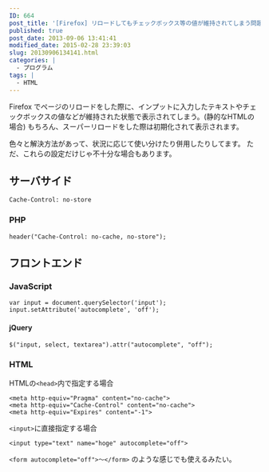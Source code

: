 ```yaml
---
ID: 664
post_title: '[Firefox] リロードしてもチェックボックス等の値が維持されてしまう問題の対処法'
published: true
post_date: 2013-09-06 13:41:41
modified_date: 2015-02-28 23:39:03
slug: 20130906134141.html
categories: |
  - プログラム
tags: |
  - HTML
---
```

Firefox でページのリロードをした際に、インプットに入力したテキストやチェックボックスの値などが維持された状態で表示されてしまう。(静的なHTMLの場合)
もちろん、スーパーリロードをした際は初期化されて表示されます。

色々と解決方法があって、状況に応じて使い分けたり併用したりしてます。
ただ、これらの設定だけじゃ不十分な場合もあります。

## サーバサイド

```
Cache-Control: no-store
```

### PHP

```language-php
header("Cache-Control: no-cache, no-store");
```

## フロントエンド

### JavaScript

```language-js
var input = document.querySelector('input');
input.setAttribute('autocomplete', 'off');
```

#### jQuery

```language-js
$("input, select, textarea").attr("autocomplete", "off");
```

### HTML

HTMLの`<head>`内で指定する場合

```language-html
<meta http-equiv="Pragma" content="no-cache">
<meta http-equiv="Cache-Control" content="no-cache">
<meta http-equiv="Expires" content="-1">
```

`<input>`に直接指定する場合

```language-html
<input type="text" name="hoge" autocomplete="off">
```

`<form autocomplete="off">～</form>` のような感じでも使えるみたい。